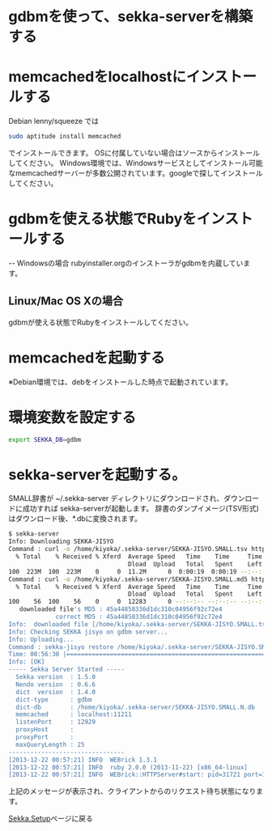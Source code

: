 # gdbmを使って、sekka-serverを構築する

# memcachedをlocalhostにインストールする
 Debian lenny/squeeze では
```bash
sudo aptitude install memcached
```
 でインストールできます。
 OSに付属していない場合はソースからインストールしてください。
 Windows環境では、Windowsサービスとしてインストール可能なmemcachedサーバーが多数公開されています。googleで探してインストールしてください。

# gdbmを使える状態でRubyをインストールする
-- Windowsの場合
rubyinstaller.orgのインストーラがgdbmを内蔵しています。

## Linux/Mac OS Xの場合
gdbmが使える状態でRubyをインストールしてください。

# memcachedを起動する
 ※Debian環境では、debをインストールした時点で起動されています。

# 環境変数を設定する
```bash
export SEKKA_DB=gdbm
```

# sekka-serverを起動する。
SMALL辞書が ~/.sekka-server ディレクトリにダウンロードされ、ダウンロードに成功すれば sekka-serverが起動します。
辞書のダンプイメージ(TSV形式)はダウンロード後、*.dbに変換されます。
```bash
$ sekka-server
Info: Downloading SEKKA-JISYO
Command : curl -o /home/kiyoka/.sekka-server/SEKKA-JISYO.SMALL.tsv http://sumibi.org/sekka/dict/0.9.1/SEKKA-JISYO.SMALL.tsv
  % Total    % Received % Xferd  Average Speed   Time    Time     Time  Current
                                 Dload  Upload   Total   Spent    Left  Speed
100  223M  100  223M    0     0  11.2M      0  0:00:19  0:00:19 --:--:-- 11.2M
Command : curl -o /home/kiyoka/.sekka-server/SEKKA-JISYO.SMALL.md5 http://sumibi.org/sekka/dict/0.9.1/SEKKA-JISYO.SMALL.md5
  % Total    % Received % Xferd  Average Speed   Time    Time     Time  Current
                                 Dload  Upload   Total   Spent    Left  Speed
100    56  100    56    0     0  12283      0 --:--:-- --:--:-- --:--:-- 56000
   downloaded file's MD5 : 45a44858336d1dc310c04956f92c72e4
             correct MD5 : 45a44858336d1dc310c04956f92c72e4
Info:  downloaded file [/home/kiyoka/.sekka-server/SEKKA-JISYO.SMALL.tsv] verify OK.
Info: Checking SEKKA jisyo on gdbm server...
Info: Uploading...
Command : sekka-jisyo restore /home/kiyoka/.sekka-server/SEKKA-JISYO.SMALL.N.tsv /home/kiyoka/.sekka-server/SEKKA-JISYO.SMALL.N.db
Time: 00:56:30 |=================================================================================================================================================| 100% retore    
Info: [OK]
----- Sekka Server Started -----
  Sekka version  : 1.5.0
  Nendo version  : 0.6.6
  dict  version  : 1.4.0
  dict-type      : gdbm
  dict-db        : /home/kiyoka/.sekka-server/SEKKA-JISYO.SMALL.N.db
  memcached      : localhost:11211
  listenPort     : 12929
  proxyHost      : 
  proxyPort      : 
  maxQueryLength : 25
--------------------------------
[2013-12-22 00:57:21] INFO  WEBrick 1.3.1
[2013-12-22 00:57:21] INFO  ruby 2.0.0 (2013-11-22) [x86_64-linux]
[2013-12-22 00:57:21] INFO  WEBrick::HTTPServer#start: pid=31721 port=12929
```

上記のメッセージが表示され、クライアントからのリクエスト待ち状態になります。


[Sekka.Setup](Sekka.Setup.md)ページに戻る

